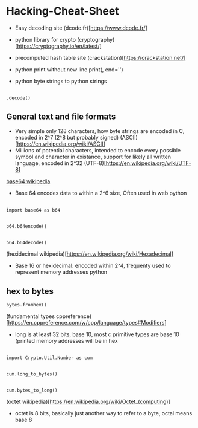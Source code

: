 # Hacking-Cheat-Sheet

- Easy decoding site
(dcode.fr)[https://www.dcode.fr/]

- python library for crypto
(cryptography)[https://cryptography.io/en/latest/]

- precomputed hash table site
(crackstation)[https://crackstation.net/]

- python print without new line
print(, end='')

- python byte strings to python strings
##
    .decode()

## General text and file formats
- Very simple only 128 characters, how byte strings are encoded in C, encoded in 2^7 (2^8 but probably signed)
(ASCII)[https://en.wikipedia.org/wiki/ASCII]
- Millions of potential characters, intended to encode every possible symbol and character in existance, support for likely all written language, encoded in 2^32
(UTF-8)[https://en.wikipedia.org/wiki/UTF-8]

[base64 wikipedia](https://en.wikipedia.org/wiki/Base64)
- Base 64 encodes data to within a 2^6 size, Often used in web
python
##
    import base64 as b64
##
    b64.b64encode()
##
    b64.b64decode()

(hexidecimal wikipedia)[https://en.wikipedia.org/wiki/Hexadecimal]
- Base 16 or hexidecimal: encoded within 2^4, frequenty used to represent memory addresses
python
## hex to bytes
    bytes.fromhex()

(fundamental types cppreference)[https://en.cppreference.com/w/cpp/language/types#Modifiers]
- long is at least 32 bits, base 10, most c primitive types are base 10 (printed memory addresses will be in hex
##
    import Crypto.Util.Number as cum
##
    cum.long_to_bytes()
##
    cum.bytes_to_long()
(octet wikipedia)[https://en.wikipedia.org/wiki/Octet_(computing)]
- octet is 8 bits, basically just another way to refer to a byte, octal means base 8
